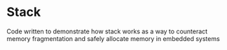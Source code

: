 # Stack
Code written to demonstrate how stack works as a way to counteract memory fragmentation and safely allocate memory in embedded systems
